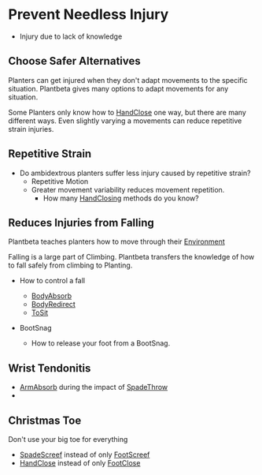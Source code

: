 # Prevent Needless Injury

- Injury due to lack of knowledge


## Choose Safer Alternatives

Planters can get injured when they don't adapt movements to the specific situation. Plantbeta gives many options to adapt movements for any situation. 

Some Planters only know how to [HandClose]() one way, but there are many different ways. Even slightly varying a movements can reduce repetitive strain injuries.

## Repetitive Strain

- Do ambidextrous planters suffer less injury caused by repetitive strain?
    - Repetitive Motion
    - Greater movement variability reduces movement repetition. 
        - How many [HandClosing]()  methods do you know? 
    

## Reduces Injuries from Falling

Plantbeta teaches planters how to move through their [Environment]() 

Falling is a large part of Climbing. Plantbeta transfers the knowledge of how to fall safely from climbing to Planting.



- How to control a fall
    - [BodyAbsorb](/reference/Move/BodyMove/BodyAbsorb)
    - [BodyRedirect](/reference/Move/BodyMove/BodyRedirect)
    - [ToSit]()

- BootSnag
    - How to release your foot from a BootSnag.  



## Wrist Tendonitis

- [ArmAbsorb]() during the impact of [SpadeThrow]()
- 

## Christmas Toe

Don't use your big toe for everything

- [SpadeScreef]() instead of only [FootScreef]()
- [HandClose]() instead of only [FootClose]() 

## 


